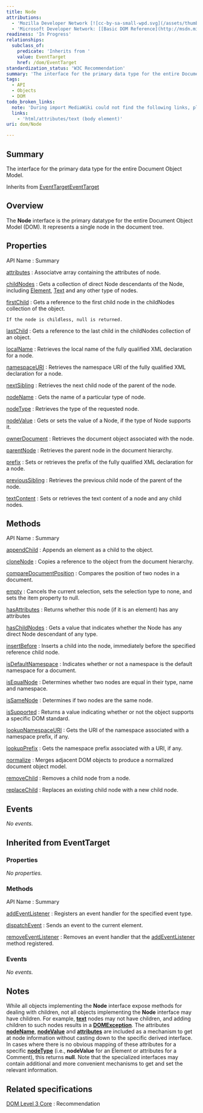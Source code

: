 ```yaml
---
title: Node
attributions:
  - 'Mozilla Developer Network [![cc-by-sa-small-wpd.svg](/assets/thumb/8/8c/cc-by-sa-small-wpd.svg/120px-cc-by-sa-small-wpd.svg.png)](http://creativecommons.org/licenses/by-sa/3.0/us/): [[Node](https://developer.mozilla.org/en-US/docs/Web/API/Node) Article]'
  - 'Microsoft Developer Network: [[Basic DOM Reference](http://msdn.microsoft.com/en-us/library/ie/hh771916(v=vs.85).aspx) Article]'
readiness: 'In Progress'
relationships:
  subclass_of:
    predicate: 'Inherits from '
    value: EventTarget
    href: /dom/EventTarget
standardization_status: 'W3C Recommendation'
summary: 'The interface for the primary data type for the entire Document Object Model.'
tags:
  - API
  - Objects
  - DOM
todo_broken_links:
  note: 'During import MediaWiki could not find the following links, please fix and adjust this list.'
  links:
    - 'html/attributes/text (body element)'
uri: dom/Node

---
```

## <span>Summary</span>

The interface for the primary data type for the entire Document Object Model.

Inherits from [EventTarget](/dom/EventTarget)[EventTarget](/dom/EventTarget)

## <span>Overview</span>

The **Node** interface is the primary datatype for the entire Document Object Model (DOM). It represents a single node in the document tree.

## <span>Properties</span>

API Name
:   Summary

[attributes](/dom/Node/attributes)
:   Associatve array containing the attributes of node.

[childNodes](/dom/Node/childNodes)
:   Gets a collection of direct Node descendants of the Node, including [Element](/dom/Element), [Text](/dom/Text) and any other type of nodes.

[firstChild](/dom/Node/firstChild)
:   Gets a reference to the first child node in the childNodes collection of the object.

    If the node is childless, null is returned.

[lastChild](/dom/Node/lastChild)
:   Gets a reference to the last child in the childNodes collection of an object.

[localName](/dom/Node/localName)
:   Retrieves the local name of the fully qualified XML declaration for a node.

[namespaceURI](/dom/Node/namespaceURI)
:   Retrieves the namespace URI of the fully qualified XML declaration for a node.

[nextSibling](/dom/Node/nextSibling)
:   Retrieves the next child node of the parent of the node.

[nodeName](/dom/Node/nodeName)
:   Gets the name of a particular type of node.

[nodeType](/dom/Node/nodeType)
:   Retrieves the type of the requested node.

[nodeValue](/dom/Node/nodeValue)
:   Gets or sets the value of a Node, if the type of Node supports it.

[ownerDocument](/dom/Node/ownerDocument)
:   Retrieves the document object associated with the node.

[parentNode](/dom/Node/parentNode)
:   Retrieves the parent node in the document hierarchy.

[prefix](/dom/Node/prefix)
:   Sets or retrieves the prefix of the fully qualified XML declaration for a node.

[previousSibling](/dom/Node/previousSibling)
:   Retrieves the previous child node of the parent of the node.

[textContent](/dom/Node/textContent)
:   Sets or retrieves the text content of a node and any child nodes.

## <span>Methods</span>

API Name
:   Summary

[appendChild](/dom/Node/appendChild)
:   Appends an element as a child to the object.

[cloneNode](/dom/Node/cloneNode)
:   Copies a reference to the object from the document hierarchy.

[compareDocumentPosition](/dom/Node/compareDocumentPosition)
:   Compares the position of two nodes in a document.

[empty](/dom/Node/empty)
:   Cancels the current selection, sets the selection type to none, and sets the item property to null.

[hasAttributes](/dom/Node/hasAttributes)
:   Returns whether this node (if it is an element) has any attributes

[hasChildNodes](/dom/Node/hasChildNodes)
:   Gets a value that indicates whether the Node has any direct Node descendant of any type.

[insertBefore](/dom/Node/insertBefore)
:   Inserts a child into the node, immediately before the specified reference child node.

[isDefaultNamespace](/dom/Node/isDefaultNamespace)
:   Indicates whether or not a namespace is the default namespace for a document.

[isEqualNode](/dom/Node/isEqualNode)
:   Determines whether two nodes are equal in their type, name and namespace.

[isSameNode](/dom/Node/isSameNode)
:   Determines if two nodes are the same node.

[isSupported](/dom/Node/isSupported)
:   Returns a value indicating whether or not the object supports a specific DOM standard.

[lookupNamespaceURI](/dom/Node/lookupNamespaceURI)
:   Gets the URI of the namespace associated with a namespace prefix, if any.

[lookupPrefix](/dom/Node/lookupPrefix)
:   Gets the namespace prefix associated with a URI, if any.

[normalize](/dom/Node/normalize)
:   Merges adjacent DOM objects to produce a normalized document object model.

[removeChild](/dom/Node/removeChild)
:   Removes a child node from a node.

[replaceChild](/dom/Node/replaceChild)
:   Replaces an existing child node with a new child node.

## <span>Events</span>

*No events.*

## <span>Inherited from EventTarget</span>

### <span>Properties</span>

*No properties.*

### <span>Methods</span>

API Name
:   Summary

[addEventListener](/dom/EventTarget/addEventListener)
:   Registers an event handler for the specified event type.

[dispatchEvent](/dom/EventTarget/dispatchEvent)
:   Sends an event to the current element.

[removeEventListener](/dom/EventTarget/removeEventListener)
:   Removes an event handler that the [addEventListener](/dom/EventTarget/addEventListener) method registered.

### <span>Events</span>

*No events.*

## <span>Notes</span>

While all objects implementing the **Node** interface expose methods for dealing with children, not all objects implementing the **Node** interface may have children. For example, [**text**](/w/index.php?title=html/attributes/text_(body_element)&action=edit&redlink=1) nodes may not have children, and adding children to such nodes results in a [**DOMException**](/dom/DOMException). The attributes [**nodeName**](/dom/Node/nodeName), [**nodeValue**](/dom/Node/nodeValue) and [**attributes**](/dom/Node/attributes) are included as a mechanism to get at node information without casting down to the specific derived interface. In cases where there is no obvious mapping of these attributes for a specific [**nodeType**](/dom/Node/nodeType) (i.e., **nodeValue** for an Element or attributes for a Comment), this returns **null**. Note that the specialized interfaces may contain additional and more convenient mechanisms to get and set the relevant information.

## <span>Related specifications</span>

[DOM Level 3 Core](http://www.w3.org/TR/DOM-Level-3-Core)
:   Recommendation
